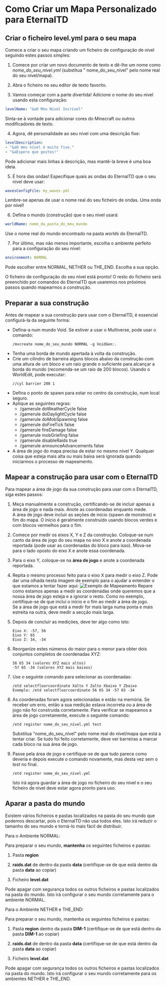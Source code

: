 # Como Criar um Mapa Personalizado para EternalTD

## Criar o ficheiro level.yml para o seu mapa

Comece a criar o seu mapa criando um ficheiro de configuração de nível seguindo estes passos simples:

1. Comece por criar um novo documento de texto e dê-lhe um nome como *nome_do_seu_nível.yml* (substitua "
   nome_do_seu_nível" pelo nome real do seu nível/mapa).

2. Abra o ficheiro no seu editor de texto favorito.

3. Vamos começar com a parte divertida! Adicione o nome do seu nível usando esta configuração:
```yaml
levelName: "&aO Meu Nível Incrível"
```

Sinta-se à vontade para adicionar cores do Minecraft ou outros modificadores de texto.

4. Agora, dê personalidade ao seu nível com uma descrição fixe:
```yaml
levelDescription:
- "&aO meu nível é muito fixe."
- "&aEspero que gostes!"
```

Pode adicionar mais linhas à descrição, mas mantê-la breve é uma boa ideia.

5. É hora das ondas! Especifique quais as ondas do EternalTD que o seu nível deve usar:
```yaml
wavesConfigFile: my_waves.yml
```

Lembre-se apenas de usar o nome real do seu ficheiro de ondas. Uma onda por nível!

6. Defina o mundo (construção) que o seu nível usará:
```yaml
worldName: nome_da_pasta_do_meu_mundo
```

Use o nome real do mundo encontrado na pasta *worlds* do EternalTD.

7. Por último, mas não menos importante, escolha o ambiente perfeito para a configuração do seu nível:
```yaml
environment: NORMAL
```

Pode escolher entre NORMAL, NETHER ou THE_END. Escolha a sua opção.

O ficheiro de configuração do seu nível está pronto! O resto do ficheiro será preenchido por comandos do EternalTD que
usaremos nos próximos passos quando mapearmos a construção.

## Preparar a sua construção
Antes de mapear a sua construção para usar com o EternalTD, é essencial configurá-la da seguinte forma:

- Defina-a num mundo Void. Se estiver a usar o Multiverse, pode usar o comando:
  ```
  /mvcreate nome_do_seu_mundo NORMAL -g VoidGen:.
  ```
- Tenha uma borda de mundo apertada à volta da construção.
- Crie um cilindro de barreira alguns blocos abaixo da construção com uma altura de um bloco e um raio grande o
  suficiente para alcançar a borda do mundo (recomenda-se um raio de 200 blocos). Usando o WorldEdit, pode executar:
  ```
  //cyl barrier 200 1
  ```
- Defina o ponto de spawn para estar no centro da construção, num local seguro.
- Aplique as seguintes regras:
    - /gamerule doWeatherCycle false
    - /gamerule doDaylightCycle false
    - /gamerule doMobSpawning false
    - /gamerule doFireTick false
    - /gamerule fireDamage false
    - /gamerule mobGriefing false
    - /gamerule disableRaids true
    - /gamerule announceAdvancements false
- A área de jogo do mapa precisa de estar no mesmo nível Y. Qualquer coisa que esteja mais alta ou mais baixa será
  ignorada quando iniciarmos o processo de mapeamento.

## Mapear a construção para usar com o EternalTD
Para mapear a área de jogo da sua construção para usar com o EternalTD, siga estes passos:

1. Meça manualmente a construção, certificando-se de incluir apenas a área de jogo e nada mais. Anote as coordenadas
   enquanto mede.
   <br>A área de jogo deve incluir as seções de início (spawn de monstros) e fim do mapa. O início é geralmente
   construído usando blocos verdes e com blocos vermelhos para o fim.

2. Comece por medir os eixos X, Y e Z da construção. Coloque-se num canto da área de jogo do seu mapa no eixo X e anote
   a coordenada reportada (pode usar as coordenadas do bloco para isso). Mova-se para o lado oposto do eixo X e anote
   essa coordenada.

3. Para o eixo Y, coloque-se na **área de jogo** e anote a coordenada reportada.

4. Repita o mesmo processo feito para o eixo X para medir o eixo Z. Pode dar uma olhada nesta imagem de exemplo para o
   ajudar a entender o que estamos a tentar fazer aqui:
   ![Exemplo de Mapeamento](https://i.imgur.com/IZfh2Nt.jpeg)
   Repare como estamos apenas a medir as coordenadas onde queremos que a nossa área de jogo esteja e a ignorar o resto.
   Como no exemplo, certifique-se de que inclui o início e o fim ao medir a área de jogo. <br>Se a área de jogo que está
   a medir for mais larga numa ponta e mais estreita na outra, deve medir a secção mais larga.

5. Depois de concluir as medições, deve ter algo como isto:
   ```
   Eixo X: -57, 56
   Eixo Y: 65
   Eixo Z: 34, -34
   ```

6. Reorganize estes números do maior para o menor para obter dois conjuntos completos de coordenadas XYZ:
   ```
   56 65 34 (valores XYZ mais altos)
   -57 65 -34 (valores XYZ mais baixos)
   ```

7. Use o seguinte comando para selecionar as coordenadas:
   ```
   /etd selectfloorcoordinate Xalto Y Zalto Xbaixo Y Zbaixo
   Exemplo: /etd selectfloorcoordinate 56 65 34 -57 65 -34
   ```

8. As coordenadas foram agora selecionadas e estão na memória. Se receber um erro, então a sua medição estava incorreta
   ou a área de jogo não foi construída corretamente. Para verificar se mapeamos a área de jogo corretamente, execute o
   seguinte comando:
   ```
   /etd register nome_do_seu_nível.yml test
   ```
   Substitua "nome_do_seu_nível" pelo nome real do nível/mapa que está a tentar criar. Se tudo foi feito corretamente,
   deve ver barreiras a marcar cada bloco na sua área de jogo.

9. Passe pela área de jogo e certifique-se de que tudo parece como deveria e depois execute o comando novamente, mas
   desta vez sem o *test* no final.
   ````
   /etd register nome_do_seu_nível.yml
   ````
   Isto irá agora guardar a área de jogo no ficheiro do seu nível e o seu ficheiro de nível deve estar agora pronto para
   uso.

## Aparar a pasta do mundo

Existem vários ficheiros e pastas localizados na pasta do seu mundo que podemos descartar, pois o EternalTD não usa
todos eles. Isto irá reduzir o tamanho do seu mundo e torná-lo mais fácil de distribuir.

Para o Ambiente NORMAL:

Para preparar o seu mundo, **mantenha** os seguintes ficheiros e pastas:

1. Pasta **region**

2. **raids.dat** de dentro da pasta **data** (certifique-se de que está dentro da pasta **data** ao copiar)

3. Ficheiro **level.dat**

Pode apagar com segurança todos os outros ficheiros e pastas localizados na pasta do mundo. Isto irá configurar o seu
mundo corretamente para o ambiente NORMAL.

Para o Ambiente NETHER e THE_END:

Para preparar o seu mundo, mantenha os seguintes ficheiros e pastas:

1. Pasta **region** dentro da pasta **DIM-1** (certifique-se de que está dentro da pasta **DIM-1** ao copiar)

2. **raids.dat** de dentro da pasta **data** (certifique-se de que está dentro da pasta **data** ao copiar)

3. Ficheiro **level.dat**

Pode apagar com segurança todos os outros ficheiros e pastas localizados na pasta do mundo. Isto irá configurar o seu
mundo corretamente para os ambientes NETHER e THE_END.
